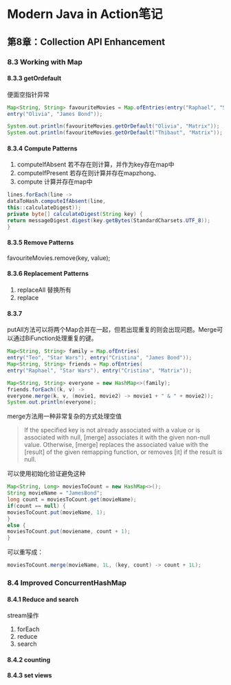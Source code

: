 # Modern Java in Action笔记


## 第8章：Collection API Enhancement

### 8.3 Working with Map

#### 8.3.3 getOrdefault

便面空指针异常

```java
Map<String, String> favouriteMovies = Map.ofEntries(entry("Raphael", "Star Wars"),
entry("Olivia", "James Bond"));

System.out.println(favouriteMovies.getOrDefault("Olivia", "Matrix"));
System.out.println(favouriteMovies.getOrDefault("Thibaut", "Matrix"));
```

#### 8.3.4 Compute Patterns

1. computeIfAbsent 若不存在则计算，并作为key存在map中
2. computeIfPresent 若存在则计算并存在mapzhong、
3. compute 计算并存在map中

```java
lines.forEach(line ->
dataToHash.computeIfAbsent(line,
this::calculateDigest));
private byte[] calculateDigest(String key) {
return messageDigest.digest(key.getBytes(StandardCharsets.UTF_8));
}
```

#### 8.3.5 Remove Patterns

favouriteMovies.remove(key, value);

#### 8.3.6 Replacement Patterns

1. replaceAll 替换所有
2. replace

#### 8.3.7

putAll方法可以将两个Map合并在一起，但若出现重复的则会出现问题。Merge可以通过BiFunction处理重复的键。

```java
Map<String, String> family = Map.ofEntries(
entry("Teo", "Star Wars"), entry("Cristina", "James Bond"));
Map<String, String> friends = Map.ofEntries(
entry("Raphael", "Star Wars"), entry("Cristina", "Matrix"));

Map<String, String> everyone = new HashMap<>(family);
friends.forEach((k, v) ->
everyone.merge(k, v, (movie1, movie2) -> movie1 + " & " + movie2));
System.out.println(everyone);
```

merge方法用一种非常复杂的方式处理空值
> If the specified key is not already associated with a value or is associated with null,
>[merge] associates it with the given non-null value. Otherwise, [merge] replaces the
>associated value with the [result] of the given remapping function, or removes [it] if the
>result is null.

可以使用初始化验证避免这种

```java
Map<String, Long> moviesToCount = new HashMap<>();
String movieName = "JamesBond";
long count = moviesToCount.get(movieName);
if(count == null) {
moviesToCount.put(movieName, 1);
}
else {
moviesToCount.put(moviename, count + 1);
}
```

可以重写成：

```java
moviesToCount.merge(movieName, 1L, (key, count) -> count + 1L);
```

### 8.4 Improved ConcurrentHashMap

#### 8.4.1 Reduce and search

stream操作

1. forEach
2. reduce
3. search

#### 8.4.2 counting

#### 8.4.3 set views

